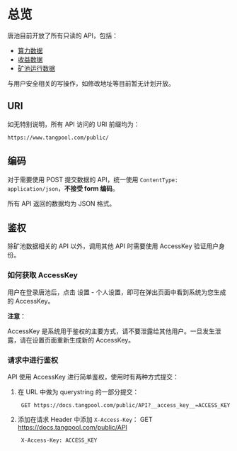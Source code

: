 # 总览

唐池目前开放了所有只读的 API，包括：

* [算力数据](#/docs/share)
* [收益数据](#/docs/profit)
* [矿池运行数据](#/docs/pool)

与用户安全相关的写操作，如修改地址等目前暂无计划开放。

## URI

如无特别说明，所有 API 访问的 URI 前缀均为：

`https://www.tangpool.com/public/`

## 编码

对于需要使用 POST 提交数据的 API，统一使用 `ContentType: application/json`，**不接受 form 编码**。

所有 API 返回的数据均为 JSON 格式。

## 鉴权

除矿池数据相关的 API 以外，调用其他 API 时需要使用 AccessKey 验证用户身份。

### 如何获取 AccessKey

用户在登录唐池后，点击 设置 - 个人设置，即可在弹出页面中看到系统为您生成的 AccessKey。

**注意**：

AccessKey 是系统用于鉴权的主要方式，请不要泄露给其他用户。一旦发生泄露，请在设置页面重新生成新的 AccessKey。

### 请求中进行鉴权

API 使用 AccessKey 进行简单鉴权，使用时有两种方式提交：

1. 在 URL 中做为 querystring 的一部分提交：

        GET https://docs.tangpool.com/public/API?__access_key__=ACCESS_KEY

2. 添加在请求 Header 中添加 `X-Access-Key`：
        GET https://docs.tangpool.com/public/API

        X-Access-Key: ACCESS_KEY